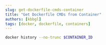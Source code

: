 ```yaml
---
slug: get-dockerfile-cmds-container
title: "Get Dockerfile CMDs from Container"
authors: [kbbgl]
tags: [docker, dockerfile, containers]
---
```


```bash
docker history --no-trunc $CONTAINER_ID
```
